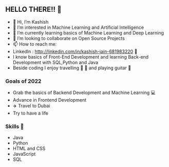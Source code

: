 ## HELLO THERE!! 👋
- 👋 Hi, I’m Kashish
- 👀 I’m interested in Machine Learning and Artificial Intelligence
- 🌱 I’m currently learning basics of Machine Learning and Deep Learning
- 💞️ I’m looking to collaborate on Open Source Projects
- 📫 How to reach me:
- LinkedIn : http://linkedin.com/in/kashish-jain-681983220 🔗
- I know basics of Front-End Development and learning Back-end Development with SQL,Python and Java
- Beside coding I enjoy travelling 🚡 🚆 and playing guitar 🎸
### Goals of 2022
- Grab the basics of Backend Development and Machine Learning 💻
- Advance in Frontend Development 
- ✈️ Travel to Dubai
- Try to have a life 
### Skills 🙌
- Java 
- Python
- HTML and CSS
- JavaScript
- SQL

<!---
kashish0603/kashish0603 is a ✨ special ✨ repository because its `README.md` (this file) appears on your GitHub profile.
You can click the Preview link to take a look at your changes.
--->
